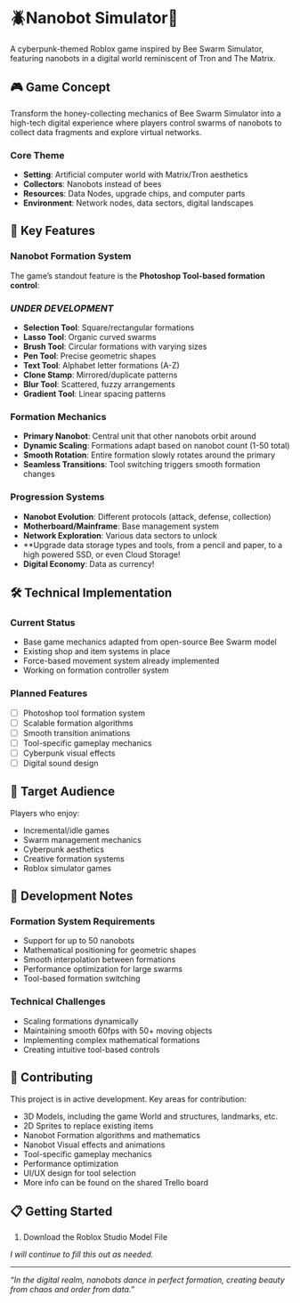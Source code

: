 # 🪲Nanobot Simulator🦟

A cyberpunk-themed Roblox game inspired by Bee Swarm Simulator, featuring nanobots in a digital world reminiscent of Tron and The Matrix.

## 🎮 Game Concept

Transform the honey-collecting mechanics of Bee Swarm Simulator into a high-tech digital experience where players control swarms of nanobots to collect data fragments and explore virtual networks.

### Core Theme

- **Setting**: Artificial computer world with Matrix/Tron aesthetics
- **Collectors**: Nanobots instead of bees
- **Resources**: Data Nodes, upgrade chips, and computer parts
- **Environment**: Network nodes, data sectors, digital landscapes

## 🚀 Key Features

### Nanobot Formation System

The game’s standout feature is the **Photoshop Tool-based formation control**:
### *UNDER DEVELOPMENT*
- **Selection Tool**: Square/rectangular formations
- **Lasso Tool**: Organic curved swarms
- **Brush Tool**: Circular formations with varying sizes
- **Pen Tool**: Precise geometric shapes
- **Text Tool**: Alphabet letter formations (A-Z)
- **Clone Stamp**: Mirrored/duplicate patterns
- **Blur Tool**: Scattered, fuzzy arrangements
- **Gradient Tool**: Linear spacing patterns

### Formation Mechanics

- **Primary Nanobot**: Central unit that other nanobots orbit around
- **Dynamic Scaling**: Formations adapt based on nanobot count (1-50 total)
- **Smooth Rotation**: Entire formation slowly rotates around the primary
- **Seamless Transitions**: Tool switching triggers smooth formation changes

### Progression Systems

- **Nanobot Evolution**: Different protocols (attack, defense, collection) 
- **Motherboard/Mainframe**: Base management system
- **Network Exploration**: Various data sectors to unlock
- **Upgrade data storage types and tools, from a pencil and paper, to a high powered SSD, or even Cloud Storage!
- **Digital Economy**: Data as currency!

## 🛠 Technical Implementation

### Current Status

- Base game mechanics adapted from open-source Bee Swarm model
- Existing shop and item systems in place
- Force-based movement system already implemented
- Working on formation controller system

### Planned Features

- [ ] Photoshop tool formation system
- [ ] Scalable formation algorithms
- [ ] Smooth transition animations
- [ ] Tool-specific gameplay mechanics
- [ ] Cyberpunk visual effects
- [ ] Digital sound design

## 🎯 Target Audience

Players who enjoy:

- Incremental/idle games
- Swarm management mechanics
- Cyberpunk aesthetics
- Creative formation systems
- Roblox simulator games

## 🔧 Development Notes

### Formation System Requirements

- Support for up to 50 nanobots
- Mathematical positioning for geometric shapes
- Smooth interpolation between formations
- Performance optimization for large swarms
- Tool-based formation switching

### Technical Challenges

- Scaling formations dynamically
- Maintaining smooth 60fps with 50+ moving objects
- Implementing complex mathematical formations
- Creating intuitive tool-based controls

## 🤝 Contributing

This project is in active development. Key areas for contribution:

- 3D Models, including the game World and structures, landmarks, etc.
- 2D Sprites to replace existing items
- Nanobot Formation algorithms and mathematics
- Nanobot Visual effects and animations
- Tool-specific gameplay mechanics
- Performance optimization
- UI/UX design for tool selection
- More info can be found on the shared Trello board

## 📋 Getting Started

1. Download the Roblox Studio Model File

*I will continue to fill this out as needed.*

-----

*“In the digital realm, nanobots dance in perfect formation, creating beauty from chaos and order from data.”*